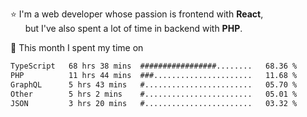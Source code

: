 ⭐ I'm a web developer whose passion is frontend with <b>React</b>,<br/>
&nbsp; &nbsp; &nbsp; but I've also spent a lot of time in backend with <b>PHP</b>.

📅 This month I spent my time on

<!--START_SECTION:waka-->

```txt
TypeScript   68 hrs 38 mins  #################........   68.36 %
PHP          11 hrs 44 mins  ###......................   11.68 %
GraphQL      5 hrs 43 mins   #........................   05.70 %
Other        5 hrs 2 mins    #........................   05.01 %
JSON         3 hrs 20 mins   #........................   03.32 %
```

<!--END_SECTION:waka-->
